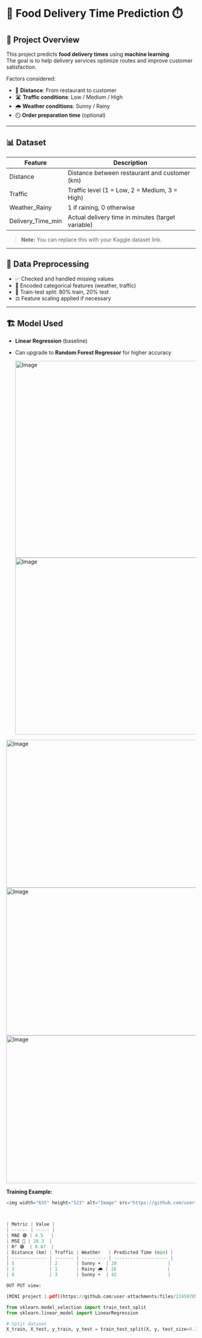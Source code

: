 

# 🍔 Food Delivery Time Prediction ⏱️

## 🚀 Project Overview
This project predicts **food delivery times** using **machine learning**.  
The goal is to help delivery services optimize routes and improve customer satisfaction.  

Factors considered:
- 🚗 **Distance**: From restaurant to customer
- 🛣️ **Traffic conditions**: Low / Medium / High
- 🌧️ **Weather conditions**: Sunny / Rainy
- ⏲️ **Order preparation time** (optional)

---

## 📊 Dataset
| Feature | Description |
|---------|-------------|
| Distance | Distance between restaurant and customer (km) |
| Traffic | Traffic level (1 = Low, 2 = Medium, 3 = High) |
| Weather_Rainy | 1 if raining, 0 otherwise |
| Delivery_Time_min | Actual delivery time in minutes (target variable) |

> **Note:** You can replace this with your Kaggle dataset link.  

---

## 🧹 Data Preprocessing
- ✅ Checked and handled missing values  
- 🔢 Encoded categorical features (weather, traffic)  
- 🧪 Train-test split: 80% train, 20% test  
- ⚖️ Feature scaling applied if necessary  

---

## 🏗️ Model Used
- **Linear Regression** (baseline)  
- Can upgrade to **Random Forest Regressor** for higher accuracy

  <img width="635" height="523" alt="Image" src="https://github.com/user-attachments/assets/4954d2b8-94d6-4050-8ecd-c89a410ff051" />

  <img width="695" height="470" alt="Image" src="https://github.com/user-attachments/assets/5bc87637-bdd9-47b3-ab2a-d75813a0fcc2" />

<img width="540" height="393" alt="Image" src="https://github.com/user-attachments/assets/f3380209-756e-4bd7-8862-913c98b13ec6" />

<img width="531" height="393" alt="Image" src="https://github.com/user-attachments/assets/55629da8-f7a4-4325-8c83-aa15bb7b2a0b" />

<img width="531" height="393" alt="Image" src="https://github.com/user-attachments/assets/8c8a795f-4587-417c-901a-20e6bece82af" />

**Training Example:**

```python
<img width="635" height="523" alt="Image" src="https://github.com/user-attachments/assets/4954d2b8-94d6-4050-8ecd-c89a410ff051" />



| Metric | Value |
| ------ | ----- |
| MAE 🟢 | 4.5   |
| MSE 🔵 | 28.3  |
| R² 🟣  | 0.87  |
| Distance (km) | Traffic | Weather   | Predicted Time (min) |
| ------------- | ------- | --------- | -------------------- |
| 5             | 2       | Sunny ☀️  | 28                   |
| 3             | 1       | Rainy 🌧️ | 18                   |
| 8             | 3       | Sunny ☀️  | 42                   |

OUT PUT view:

[MINI project 1.pdf](https://github.com/user-attachments/files/22450705/MINI.project.1.pdf)

from sklearn.model_selection import train_test_split
from sklearn.linear_model import LinearRegression

# Split dataset
X_train, X_test, y_train, y_test = train_test_split(X, y, test_size=0.2, random_




